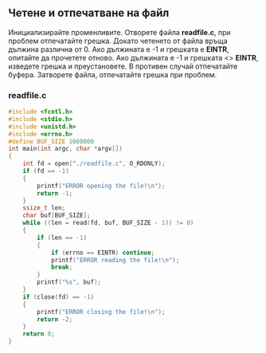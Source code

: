## Четене и отпечатване на файл

Инициализирайте променливите.
Отворете файла **readfile.c**, при проблем отпечатайте грешка.
Докато четенето от файла връща дължина различна от 0.
Ако дължината е -1 и грешката е **EINTR**, опитайте да прочетете отново.
Ако дължината е -1 и грешката <> **EINTR**, изведете грешка и преустановете.
В противен случай отпечатайте буфера.
Затворете файла, отпечатайте грешка при проблем.

### readfile.c
```c
#include <fcntl.h>
#include <stdio.h>
#include <unistd.h>
#include <errno.h>
#define BUF_SIZE 1000000
int main(int argc, char *argv[])
{
    int fd = open("./readfile.c", O_RDONLY);
    if (fd == -1)
    {
        printf("ERROR opening the file!\n");
        return -1;
    }
    ssize_t len;
    char buf[BUF_SIZE];
    while ((len = read(fd, buf, BUF_SIZE - 1)) != 0)
    {
        if (len == -1)
        {
            if (errno == EINTR) continue;
            printf("ERROR reading the file!\n");
            break;
        }
        printf("%s", buf);
    }
    if (close(fd) == -1)
    {
        printf("ERROR closing the file!\n");
        return -2;
    }
    return 0;
}
```
